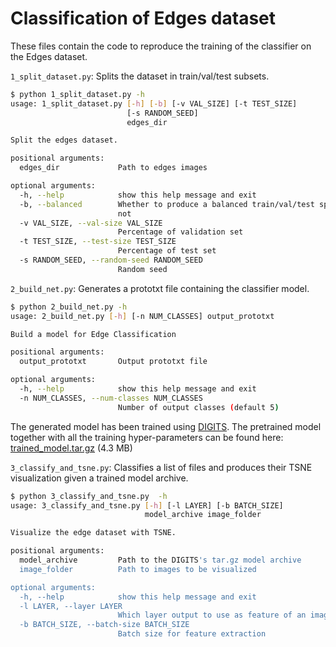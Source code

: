 # Classification of Edges dataset

These files contain the code to reproduce the training of the classifier on the Edges dataset.

`1_split_dataset.py`: Splits the dataset in train/val/test subsets.
```sh
$ python 1_split_dataset.py -h
usage: 1_split_dataset.py [-h] [-b] [-v VAL_SIZE] [-t TEST_SIZE]
                          [-s RANDOM_SEED]
                          edges_dir

Split the edges dataset.

positional arguments:
  edges_dir             Path to edges images

optional arguments:
  -h, --help            show this help message and exit
  -b, --balanced        Whether to produce a balanced train/val/test split or
                        not
  -v VAL_SIZE, --val-size VAL_SIZE
                        Percentage of validation set
  -t TEST_SIZE, --test-size TEST_SIZE
                        Percentage of test set
  -s RANDOM_SEED, --random-seed RANDOM_SEED
                        Random seed

```
`2_build_net.py`: Generates a prototxt file containing the classifier model.
```sh
$ python 2_build_net.py -h
usage: 2_build_net.py [-h] [-n NUM_CLASSES] output_prototxt

Build a model for Edge Classification

positional arguments:
  output_prototxt       Output prototxt file

optional arguments:
  -h, --help            show this help message and exit
  -n NUM_CLASSES, --num-classes NUM_CLASSES
                        Number of output classes (default 5)
```

The generated model has been trained using [DIGITS](https://developer.nvidia.com/digits).
The pretrained model together with all the training hyper-parameters can be found here: [trained_model.tar.gz](http://pc-carrara.isti.cnr.it/Blobs/trained_model.tar.gz) (4.3 MB)

`3_classify_and_tsne.py`: Classifies a list of files and produces their TSNE visualization given a trained model archive.
```sh
$ python 3_classify_and_tsne.py  -h
usage: 3_classify_and_tsne.py [-h] [-l LAYER] [-b BATCH_SIZE]
                              model_archive image_folder

Visualize the edge dataset with TSNE.

positional arguments:
  model_archive         Path to the DIGITS's tar.gz model archive
  image_folder          Path to images to be visualized

optional arguments:
  -h, --help            show this help message and exit
  -l LAYER, --layer LAYER
                        Which layer output to use as feature of an image
  -b BATCH_SIZE, --batch-size BATCH_SIZE
                        Batch size for feature extraction
```
